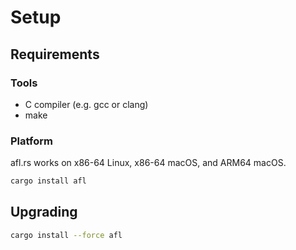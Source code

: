 # Setup

## Requirements

### Tools

* C compiler (e.g. gcc or clang)
* make

### Platform

afl.rs works on x86-64 Linux, x86-64 macOS, and ARM64 macOS.

```sh
cargo install afl
```

## Upgrading

```sh
cargo install --force afl
```
